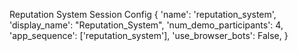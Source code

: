 Reputation System Session Config
    {
        'name': 'reputation_system',
        'display_name': "Reputation_System",
        'num_demo_participants': 4,
        'app_sequence': ['reputation_system'],
        'use_browser_bots': False,
    }
